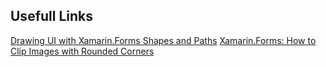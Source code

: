 ## Usefull Links 

[Drawing UI with Xamarin.Forms Shapes and Paths](https://devblogs.microsoft.com/xamarin/xamarin-forms-shapes-and-paths/)
[Xamarin.Forms: How to Clip Images with Rounded Corners](https://montemagno.com/xamarin-forms-how-to-clip-images-with-rounded-corners/)